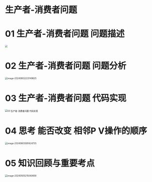 # 生产者-消费者问题



# 01 生产者-消费者问题 问题描述

<img src="https://cvp.oss-cn-shanghai.aliyuncs.com/picgo/202406021925593.png" style="zoom: 50%;" />



# 02 生产者-消费者问题 问题分析

<img src="https://cvp.oss-cn-shanghai.aliyuncs.com/picgo/202406022231177.png" alt="image-20240602223149625" style="zoom: 50%;" />



# 03 生产者-消费者问题 代码实现

<img src="https://cvp.oss-cn-shanghai.aliyuncs.com/picgo/202406030814061.png" alt="03 生产者-消费者问题 代码实现" style="zoom:50%;" />



# 04 思考 能否改变 相邻P V操作的顺序

<img src="https://cvp.oss-cn-shanghai.aliyuncs.com/picgo/202406030814131.png" alt="image-20240603081424735" style="zoom:50%;" />



# 05 知识回顾与重要考点

<img src="https://cvp.oss-cn-shanghai.aliyuncs.com/picgo/202405052150783.png" alt="image-20240505215040658" style="zoom:50%;" />
